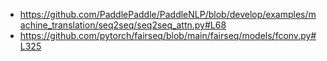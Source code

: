 - https://github.com/PaddlePaddle/PaddleNLP/blob/develop/examples/machine_translation/seq2seq/seq2seq_attn.py#L68
- https://github.com/pytorch/fairseq/blob/main/fairseq/models/fconv.py#L325
